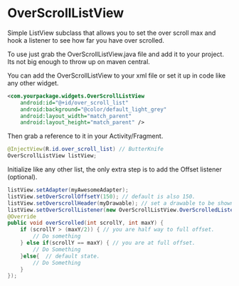 OverScrollListView
==================

Simple ListView subclass that allows you to set the over scroll max and hook a listener to see how far you have over scrolled.

To use just grab the OverScrollListView.java file and add it to your project. Its not big enough to throw up on maven central.

You can add the OverScrollListView to your xml file or set it up in code like any other widget.

```xml
<com.yourpackage.widgets.OverScrollListView
    android:id="@+id/over_scroll_list"
    android:background="@color/default_light_grey"
    android:layout_width="match_parent"
    android:layout_height="match_parent" />
```

Then grab a reference to it in your Activity/Fragment.

```java
@InjectView(R.id.over_scroll_list) // ButterKnife
OverScrollListView listView;
```

Initialize like any other list, the only extra step is to add the Offset listener (optional). 

```java
listView.setAdapter(myAwesomeAdapter);
listView.setOverScrollOffsetY(150); // default is also 150.
listView.setOverscrollHeader(myDrawable); // set a drawable to be shown in the scroll offset area.
listView.setOverScrollListener(new OverScrollListView.OverScrolledListener() {
@Override
public void overScrolled(int scrollY, int maxY) {
    if (scrollY > (maxY/2)) { // you are half way to full offset.
        // Do something
    } else if(scrollY == maxY) { // you are at full offset.
        // Do Something
    }else{  // default state.
        // Do Something
    } 
});
```


